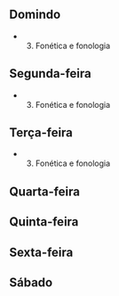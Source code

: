 ## Domindo
- 03. Fonética e fonologia  

## Segunda-feira
- 03. Fonética e fonologia  

## Terça-feira
- 03. Fonética e fonologia  

## Quarta-feira

## Quinta-feira

## Sexta-feira

## Sábado